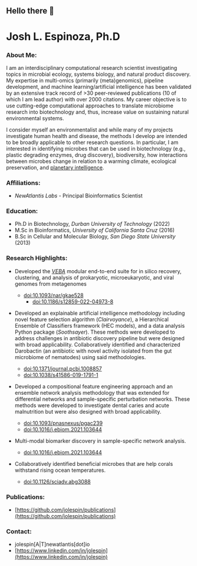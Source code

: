 ## Hello there 👋

<!--
**jolespin/jolespin** is a ✨ _special_ ✨ repository because its `README.md` (this file) appears on your GitHub profile.

Here are some ideas to get you started:

- 🔭 I’m currently working on ...
- 🌱 I’m currently learning ...
- 👯 I’m looking to collaborate on ...
- 🤔 I’m looking for help with ...
- 💬 Ask me about ...
- 📫 How to reach me: ...
- 😄 Pronouns: ...
- ⚡ Fun fact: ...
-->

# Josh L. Espinoza, Ph.D
<!--<img src="profile.jpg" alt="isolated" width="300" class="center"/>-->

### About Me:
I am an interdisciplinary computational research scientist investigating topics in microbial ecology, systems biology, and natural product discovery. My expertise in multi-omics (primarily (meta)genomics), pipeline development, and machine learning/artificial intelligence has been validated by an extensive track record of >30 peer-reviewed publications (10 of which I am lead author) with over 2000 citations. My career objective is to use cutting-edge computational approaches to translate microbiome research into biotechnology and, thus, increase value on sustaining natural environmental systems. 

I consider myself an environmentalist and while many of my projects investigate human health and disease, the methods I develop are intended to be broadly applicable to other research questions.  In particular, I am interested in identifying microbes that can be used in biotechnology (e.g., plastic degrading enzymes, drug discovery), biodiversity, how interactions between microbes change in relation to a warming climate, ecological preservation, and [planetary intelligence](https://www.cambridge.org/core/journals/international-journal-of-astrobiology/article/intelligence-as-a-planetary-scale-process/5077C784D7FAC55F96072F7A7772C5E5).

### Affiliations:
* *NewAtlantis Labs* - Principal Bioinformatics Scientist

### Education:
* Ph.D in Biotechnology, *Durban University of Technology* (2022)
* M.Sc in Bioinformatics, *University of California Santa Cruz* (2016)
* B.Sc in Cellular and Molecular Biology, *San Diego State University* (2013)

### Research Highlights:
* Developed the [*VEBA*](https://github.com/jolespin/veba) modular end-to-end suite for in silico recovery, clustering, and analysis of prokaryotic, microeukaryotic, and viral genomes from metagenomes
  * [doi:10.1093/nar/gkae528](doi.org/10.1093/nar/gkae528)
	* [doi:10.1186/s12859-022-04973-8](doi.org/10.1186/s12859-022-04973-8)

* Developed an explainable artificial intelligence methodology including novel feature selection algorithm (*Clairvoyance*), a Hierarchical Ensemble of Classifiers framework (HEC models), and a data analysis Python package (*Soothsayer*). These methods were developed to address challenges in antibiotic discovery pipeline but were designed with broad applicability. Collaboratively identified and characterized Darobactin (an antibiotic with novel activity isolated from the gut microbiome of nematodes) using said methodologies. 
	* [doi:10.1371/journal.pcbi.1008857](https://doi.org/10.1371/journal.pcbi.1008857)
	* [doi:10.1038/s41586-019-1791-1](https://www.nature.com/articles/s41586-019-1791-1)

* Developed a compositional feature engineering approach and an ensemble network analysis methodology that was extended for differential networks and sample-specific perturbation networks. These methods were developed to investigate dental caries and acute malnutrition but were also designed with broad applicability.
	* [doi:10.1093/pnasnexus/pgac239](https://doi.org/10.1093/pnasnexus/pgac239)
	* [doi:10.1016/j.ebiom.2021.103644](https://doi.org/10.1016/j.ebiom.2021.103644)
* Multi-modal biomarker discovery in sample-specific network analysis.
 	* [doi:10.1016/j.ebiom.2021.103644](https://doi.org/10.1016/j.ebiom.2021.103644) 
* Collaboratively identified beneficial microbes that are help corals withstand rising ocean temperatures.
	* [doi:10.1126/sciadv.abg3088](https://www.science.org/doi/10.1126/sciadv.abg3088)


### Publications: 
* [https://github.com/jolespin/publications](https://github.com/jolespin/publications)

### Contact:
* jolespin[A|T]newatlantis[dot]io
* [https://www.linkedin.com/in/jolespin](https://www.linkedin.com/in/jolespin)


